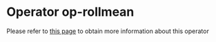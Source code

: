 # Operator op-rollmean

Please refer to [this page](https://ikats.org/operators.html) to obtain more information about this operator

